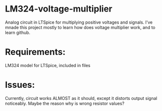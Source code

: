 # LM324-voltage-multiplier
Analog circuit in LTSpice for multiplying positive voltages and signals. I've mnade this project mostly to learn how does voltage multiplier work, and to learn github.


# Requirements:

LM324 model for LTSpice, included in files


# Issues:

Currently, circuit works ALMOST as it should, except it distorts output signal noticeably. Maybe the reason why is wrong resistor values?
